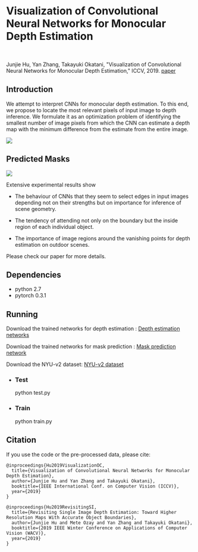 # Visualization of Convolutional Neural Networks for Monocular Depth Estimation
<br>

Junjie Hu, Yan Zhang, Takayuki Okatani, "Visualization of Convolutional Neural Networks
for Monocular Depth Estimation," ICCV, 2019. [paper](http://openaccess.thecvf.com/content_ICCV_2019/papers/Hu_Visualization_of_Convolutional_Neural_Networks_for_Monocular_Depth_Estimation_ICCV_2019_paper.pdf)

Introduction
-
We attempt to interpret CNNs for monocular depth estimation. To this end, we propose to locate the most relevant pixels of input image to depth inference. We formulate it as an optimization problem of identifying the smallest number of image pixels from which the CNN can estimate a depth map with the minimum difference from the estimate from the entire image. 

![](https://github.com/junjH/Visualizing-CNNs-for-monocular-depth-estimation/raw/master/figs/fig_arch.png)

Predicted Masks
-
![](https://github.com/junjH/Visualizing-CNNs-for-monocular-depth-estimation/raw/master/figs/fig_mask.png)

Extensive experimental results show

+ The behaviour of CNNs that they seem to select edges in input images depending not on their strengths but on importance for inference of scene geometry.

+ The tendency of attending not only on the boundary but the inside region of each individual object.

+ The importance of image regions around the vanishing points for depth estimation on outdoor scenes.


Please check our paper for more details.

Dependencies
-
+ python 2.7<br>
+ pytorch 0.3.1<br>

Running
-

Download the trained networks for depth estimation : [Depth estimation networks](https://drive.google.com/file/d/1QaUkdOiGpMuzMeWCGbey0sT0wXY0xtsj/view?usp=sharing) <br>

Download the trained networks for mask prediction : [Mask prediction network](https://drive.google.com/file/d/12VXcfSEZ_Te13w4WYJyoaJjkhUxOEqwo/view?usp=sharing) <br>

Download the NYU-v2 dataset: [NYU-v2 dataset](https://drive.google.com/file/d/1WoOZOBpOWfmwe7bknWS5PMUCLBPFKTOw/view?usp=sharing) <br>

+ ### Test<br>
  python test.py<br>
+ ### Train<br>
  python train.py<br>

Citation
-
If you use the code or the pre-processed data, please cite:

    @inproceedings{Hu2019VisualizationOC,
      title={Visualization of Convolutional Neural Networks for Monocular Depth Estimation},
      author={Junjie Hu and Yan Zhang and Takayuki Okatani},
      booktitle={IEEE International Conf. on Computer Vision (ICCV)},
      year={2019}
    }
    
    @inproceedings{Hu2019RevisitingSI,
      title={Revisiting Single Image Depth Estimation: Toward Higher Resolution Maps With Accurate Object Boundaries},
      author={Junjie Hu and Mete Ozay and Yan Zhang and Takayuki Okatani},
      booktitle={2019 IEEE Winter Conference on Applications of Computer Vision (WACV)},
      year={2019}
    }
